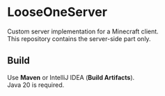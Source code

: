 # LooseOneServer

Custom server implementation for a Minecraft client.  
This repository contains the server-side part only.

## Build

Use **Maven** or IntelliJ IDEA (**Build Artifacts**).  
Java 20 is required.
